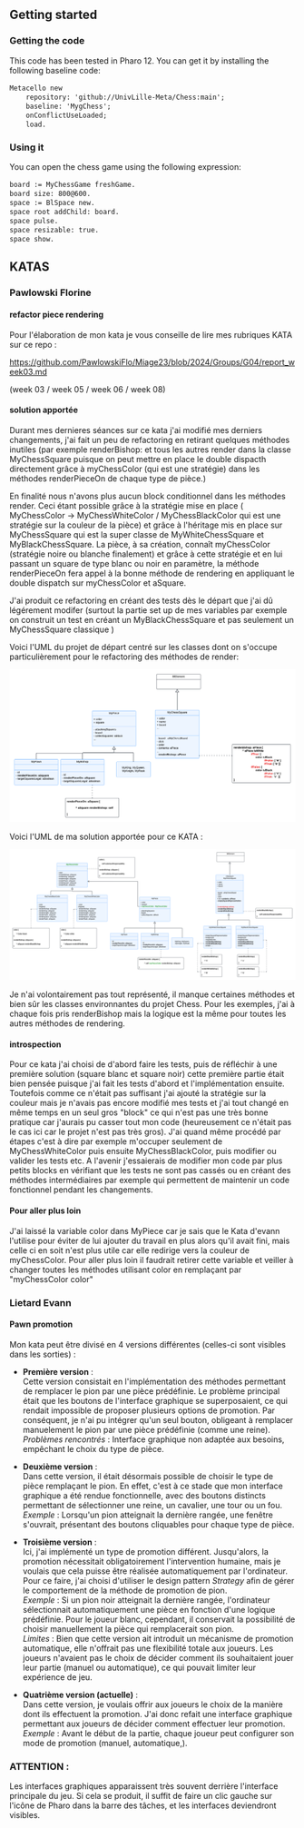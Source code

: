 ## Getting started

### Getting the code

This code has been tested in Pharo 12. You can get it by installing the following baseline code:

```smalltalk
Metacello new
	repository: 'github://UnivLille-Meta/Chess:main';
	baseline: 'MygChess';
	onConflictUseLoaded;
	load.
```

### Using it

You can open the chess game using the following expression:

```smalltalk
board := MyChessGame freshGame.
board size: 800@600.
space := BlSpace new.
space root addChild: board.
space pulse.
space resizable: true.
space show.
```

## KATAS 

### Pawlowski Florine 
#### refactor piece rendering 

Pour l'élaboration de mon kata je vous conseille de lire mes rubriques KATA sur ce repo : 

https://github.com/PawlowskiFlo/Miage23/blob/2024/Groups/G04/report_week03.md

(week 03 / week 05 / week 06 / week 08) 

#### solution apportée 

Durant mes dernieres séances sur ce kata j'ai modifié mes derniers changements, j'ai fait un peu de refactoring en retirant quelques méthodes inutiles (par exemple renderBishop: et tous les autres render dans la classe MyChessSquare puisque on peut mettre en place le double dispacth directement grâce à myChessColor (qui est une stratégie) dans les méthodes renderPieceOn de chaque type de pièce.) 

En finalité nous n'avons plus aucun block conditionnel dans les méthodes render. Ceci étant possible grâce à la stratégie mise en place ( MyChessColor -> MyChessWhiteColor / MyChessBlackColor qui est une stratégie sur la couleur de la pièce) et grâce à l'héritage mis en place sur MyChessSquare qui est la super classe de MyWhiteChessSquare et MyBlackChessSquare. 
La pièce, à sa création, connaît myChessColor (stratégie noire ou blanche finalement) et grâce à cette stratégie et en lui passant un square de type blanc ou noir en paramètre, la méthode renderPieceOn fera appel à la bonne méthode de rendering en appliquant le double dispatch sur myChessColor et aSquare. 

J'ai produit ce refactoring en créant des tests dès le départ que j'ai dû légérement modifer (surtout la partie set up de mes variables par exemple on construit un test en créant un MyBlackChessSquare et pas seulement un MyChessSquare classique ) 

Voici l'UML du projet de départ centré sur les classes dont on s'occupe particulièrement pour le refactoring des méthodes de render:

![UML départ](UML_starting_project.png)

Voici l'UML de ma solution apportée pour ce KATA : 

![UML solution](UML_solution.png)

Je n'ai volontairement pas tout représenté, il manque certaines méthodes et bien sûr les classes environnantes du projet Chess. Pour les exemples, j'ai à chaque fois pris renderBishop mais la logique est la même pour toutes les autres méthodes de rendering. 

#### introspection 

Pour ce kata j'ai choisi de d'abord faire les tests, puis de réfléchir à une première solution (square blanc et square noir) 
cette première partie était bien pensée puisque j'ai fait les tests d'abord et l'implémentation ensuite. 
Toutefois comme ce n'était pas suffisant j'ai ajouté la stratégie sur la couleur mais je n'avais pas encore modifié mes tests et j'ai tout changé en même temps en un seul gros "block" ce qui n'est pas une très bonne pratique car j'aurais pu casser tout mon code (heureusement ce n'était pas le cas ici car le projet n'est pas très gros). J'ai quand même procédé par étapes c'est à dire par exemple m'occuper seulement de MyChessWhiteColor puis ensuite MyChessBlackColor, puis modifier ou valider les tests etc.
A l'avenir j'essaierais de modifier mon code par plus petits blocks en vérifiant que les tests ne sont pas cassés ou en créant des méthodes intermédiaires par exemple qui permettent de maintenir un code fonctionnel pendant les changements. 

#### Pour aller plus loin 
J'ai laissé la variable color dans MyPiece car je sais que le Kata d'evann l'utilise pour éviter de lui ajouter du travail en plus alors qu'il avait fini, mais celle ci en soit n'est plus utile car elle redirige vers la couleur de myChessColor. Pour aller plus loin il faudrait retirer cette variable et veiller à changer toutes les méthodes utilisant color en remplaçant par "myChessColor color" 

### Lietard Evann
#### Pawn promotion

  Mon kata peut être divisé en 4 versions différentes (celles-ci sont visibles dans les sorties) :

- **Première version** :  
  Cette version consistait en l'implémentation des méthodes permettant de remplacer le pion par une pièce prédéfinie. Le problème principal était que les boutons de l'interface graphique se superposaient, ce qui rendait impossible de proposer plusieurs options de promotion. Par conséquent, je n'ai pu intégrer qu'un seul bouton, obligeant à remplacer manuelement le 
  pion par une pièce prédéfinie (comme une reine).  
  *Problèmes rencontrés* : Interface graphique non adaptée aux besoins, empêchant le choix du type de pièce.  

- **Deuxième version** :  
  Dans cette version, il était désormais possible de choisir le type de pièce remplaçant le pion. En effet, c'est à ce stade que mon interface graphique a été rendue fonctionnelle, avec des boutons distincts permettant de sélectionner une reine, un cavalier, une tour ou un fou.  
  *Exemple* : Lorsqu'un pion atteignait la dernière rangée, une fenêtre s'ouvrait, présentant des boutons cliquables pour chaque type de pièce.  

- **Troisième version** :  
  Ici, j'ai implémenté un type de promotion différent. Jusqu'alors, la promotion nécessitait obligatoirement l'intervention humaine, mais je voulais que cela puisse être réalisée automatiquement par l'ordinateur. Pour ce faire, j'ai choisi d'utiliser le design pattern *Strategy* afin de gérer le comportement de la méthode de promotion de pion.  
  *Exemple* : Si un pion noir atteignait la dernière rangée, l'ordinateur sélectionnait automatiquement une pièce en fonction d'une logique prédéfinie. Pour le joueur blanc, cependant, il conservait la possibilité de choisir manuellement la pièce qui remplacerait son pion.  
  *Limites* : Bien que cette version ait introduit un mécanisme de promotion automatique, elle n'offrait pas une flexibilité totale aux joueurs. Les joueurs n'avaient pas le choix de décider comment ils souhaitaient jouer leur partie (manuel ou automatique), ce qui pouvait limiter leur expérience de jeu.


- **Quatrième version (actuelle)** :  
  Dans cette version, je voulais offrir aux joueurs le choix de la manière dont ils effectuent la promotion. J'ai donc refait une interface graphique permettant aux joueurs de décider comment effectuer leur promotion.  
  *Exemple* : Avant le début de la partie, chaque joueur peut configurer son mode de promotion (manuel, automatique,).  

### ATTENTION :  
Les interfaces graphiques apparaissent très souvent derrière l'interface principale du jeu. Si cela se produit, il suffit de faire un clic gauche sur l'icône de Pharo dans la barre des tâches, et les interfaces deviendront visibles.



